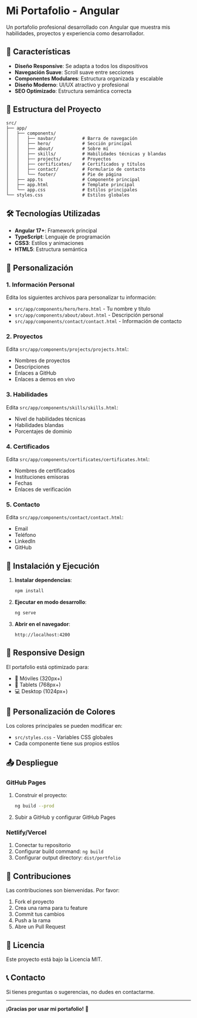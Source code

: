 # Mi Portafolio - Angular

Un portafolio profesional desarrollado con Angular que muestra mis habilidades, proyectos y experiencia como desarrollador.

## 🚀 Características

- **Diseño Responsive**: Se adapta a todos los dispositivos
- **Navegación Suave**: Scroll suave entre secciones
- **Componentes Modulares**: Estructura organizada y escalable
- **Diseño Moderno**: UI/UX atractivo y profesional
- **SEO Optimizado**: Estructura semántica correcta

## 📁 Estructura del Proyecto

```
src/
├── app/
│   ├── components/
│   │   ├── navbar/          # Barra de navegación
│   │   ├── hero/            # Sección principal
│   │   ├── about/           # Sobre mí
│   │   ├── skills/          # Habilidades técnicas y blandas
│   │   ├── projects/        # Proyectos
│   │   ├── certificates/    # Certificados y títulos
│   │   ├── contact/         # Formulario de contacto
│   │   └── footer/          # Pie de página
│   ├── app.ts               # Componente principal
│   ├── app.html             # Template principal
│   └── app.css              # Estilos principales
└── styles.css               # Estilos globales
```

## 🛠️ Tecnologías Utilizadas

- **Angular 17+**: Framework principal
- **TypeScript**: Lenguaje de programación
- **CSS3**: Estilos y animaciones
- **HTML5**: Estructura semántica

## 📝 Personalización

### 1. Información Personal
Edita los siguientes archivos para personalizar tu información:

- `src/app/components/hero/hero.html` - Tu nombre y título
- `src/app/components/about/about.html` - Descripción personal
- `src/app/components/contact/contact.html` - Información de contacto

### 2. Proyectos
Edita `src/app/components/projects/projects.html`:
- Nombres de proyectos
- Descripciones
- Enlaces a GitHub
- Enlaces a demos en vivo

### 3. Habilidades
Edita `src/app/components/skills/skills.html`:
- Nivel de habilidades técnicas
- Habilidades blandas
- Porcentajes de dominio

### 4. Certificados
Edita `src/app/components/certificates/certificates.html`:
- Nombres de certificados
- Instituciones emisoras
- Fechas
- Enlaces de verificación

### 5. Contacto
Edita `src/app/components/contact/contact.html`:
- Email
- Teléfono
- LinkedIn
- GitHub

## 🚀 Instalación y Ejecución

1. **Instalar dependencias**:
   ```bash
   npm install
   ```

2. **Ejecutar en modo desarrollo**:
   ```bash
   ng serve
   ```

3. **Abrir en el navegador**:
   ```
   http://localhost:4200
   ```

## 📱 Responsive Design

El portafolio está optimizado para:
- 📱 Móviles (320px+)
- 📱 Tablets (768px+)
- 💻 Desktop (1024px+)

## 🎨 Personalización de Colores

Los colores principales se pueden modificar en:
- `src/styles.css` - Variables CSS globales
- Cada componente tiene sus propios estilos

## 📤 Despliegue

### GitHub Pages
1. Construir el proyecto:
   ```bash
   ng build --prod
   ```

2. Subir a GitHub y configurar GitHub Pages

### Netlify/Vercel
1. Conectar tu repositorio
2. Configurar build command: `ng build`
3. Configurar output directory: `dist/portfolio`

## 🤝 Contribuciones

Las contribuciones son bienvenidas. Por favor:
1. Fork el proyecto
2. Crea una rama para tu feature
3. Commit tus cambios
4. Push a la rama
5. Abre un Pull Request

## 📄 Licencia

Este proyecto está bajo la Licencia MIT.

## 📞 Contacto

Si tienes preguntas o sugerencias, no dudes en contactarme.

---

**¡Gracias por usar mi portafolio!** 🎉
